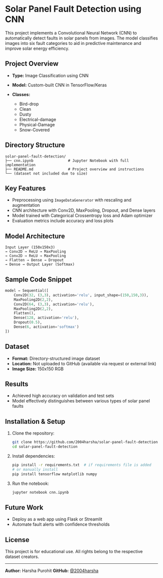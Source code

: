 # Solar Panel Fault Detection using CNN

This project implements a Convolutional Neural Network (CNN) to automatically detect faults in solar panels from images. The model classifies images into six fault categories to aid in predictive maintenance and improve solar energy efficiency.

## Project Overview

* **Type:** Image Classification using CNN
* **Model:** Custom-built CNN in TensorFlow/Keras
* **Classes:**

  * Bird-drop
  * Clean
  * Dusty
  * Electrical-damage
  * Physical-Damage
  * Snow-Covered

## Directory Structure

```
solar-panel-fault-detection/
├── cnn.ipynb                # Jupyter Notebook with full implementation
├── README.md                # Project overview and instructions
└── (dataset not included due to size)
```

## Key Features

* Preprocessing using `ImageDataGenerator` with rescaling and augmentation
* CNN architecture with Conv2D, MaxPooling, Dropout, and Dense layers
* Model trained with Categorical Crossentropy loss and Adam optimizer
* Evaluation metrics include accuracy and loss plots

## Model Architecture

```
Input Layer (150x150x3)
→ Conv2D → ReLU → MaxPooling
→ Conv2D → ReLU → MaxPooling
→ Flatten → Dense → Dropout
→ Dense → Output Layer (Softmax)
```

## Sample Code Snippet

```python
model = Sequential([
    Conv2D(32, (3,3), activation='relu', input_shape=(150,150,3)),
    MaxPooling2D(2,2),
    Conv2D(64, (3,3), activation='relu'),
    MaxPooling2D(2,2),
    Flatten(),
    Dense(128, activation='relu'),
    Dropout(0.5),
    Dense(6, activation='softmax')
])
```

## Dataset

* **Format:** Directory-structured image dataset
* **Location:** Not uploaded to GitHub (available via request or external link)
* **Image Size:** 150x150 RGB

## Results

* Achieved high accuracy on validation and test sets
* Model effectively distinguishes between various types of solar panel faults

## Installation & Setup

1. Clone the repository:

   ```bash
   git clone https://github.com/2004harsha/solar-panel-fault-detection.git
   cd solar-panel-fault-detection
   ```

2. Install dependencies:

   ```bash
   pip install -r requirements.txt  # if requirements file is added
   # or manually install
   pip install tensorflow matplotlib numpy
   ```

3. Run the notebook:

   ```bash
   jupyter notebook cnn.ipynb
   ```

## Future Work

* Deploy as a web app using Flask or Streamlit
* Automate fault alerts with confidence thresholds

## License

This project is for educational use. All rights belong to the respective dataset creators.

---

**Author:** Harsha Purohit
**GitHub:** [@2004harsha](https://github.com/2004harsha)
